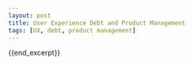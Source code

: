 ```yaml
---
layout: post
title: User Experience Debt and Product Management
tags: [UX, debt, product management]
---
```



{{end_excerpt}}	